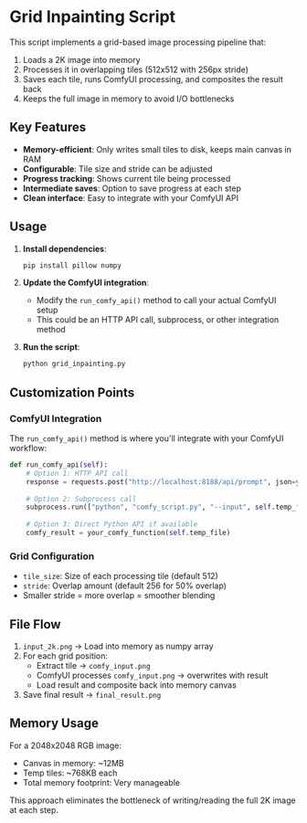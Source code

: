 # Grid Inpainting Script

This script implements a grid-based image processing pipeline that:

1. Loads a 2K image into memory
2. Processes it in overlapping tiles (512x512 with 256px stride)
3. Saves each tile, runs ComfyUI processing, and composites the result back
4. Keeps the full image in memory to avoid I/O bottlenecks

## Key Features

- **Memory-efficient**: Only writes small tiles to disk, keeps main canvas in RAM
- **Configurable**: Tile size and stride can be adjusted
- **Progress tracking**: Shows current tile being processed
- **Intermediate saves**: Option to save progress at each step
- **Clean interface**: Easy to integrate with your ComfyUI API

## Usage

1. **Install dependencies**:
   ```bash
   pip install pillow numpy
   ```

2. **Update the ComfyUI integration**:
   - Modify the `run_comfy_api()` method to call your actual ComfyUI setup
   - This could be an HTTP API call, subprocess, or other integration method

3. **Run the script**:
   ```python
   python grid_inpainting.py
   ```

## Customization Points

### ComfyUI Integration
The `run_comfy_api()` method is where you'll integrate with your ComfyUI workflow:

```python
def run_comfy_api(self):
    # Option 1: HTTP API call
    response = requests.post("http://localhost:8188/api/prompt", json=your_payload)
    
    # Option 2: Subprocess call
    subprocess.run(["python", "comfy_script.py", "--input", self.temp_file])
    
    # Option 3: Direct Python API if available
    comfy_result = your_comfy_function(self.temp_file)
```

### Grid Configuration
- `tile_size`: Size of each processing tile (default 512)
- `stride`: Overlap amount (default 256 for 50% overlap)
- Smaller stride = more overlap = smoother blending

## File Flow

1. `input_2k.png` → Load into memory as numpy array
2. For each grid position:
   - Extract tile → `comfy_input.png`
   - ComfyUI processes `comfy_input.png` → overwrites with result
   - Load result and composite back into memory canvas
3. Save final result → `final_result.png`

## Memory Usage

For a 2048x2048 RGB image:
- Canvas in memory: ~12MB
- Temp tiles: ~768KB each
- Total memory footprint: Very manageable

This approach eliminates the bottleneck of writing/reading the full 2K image at each step.
